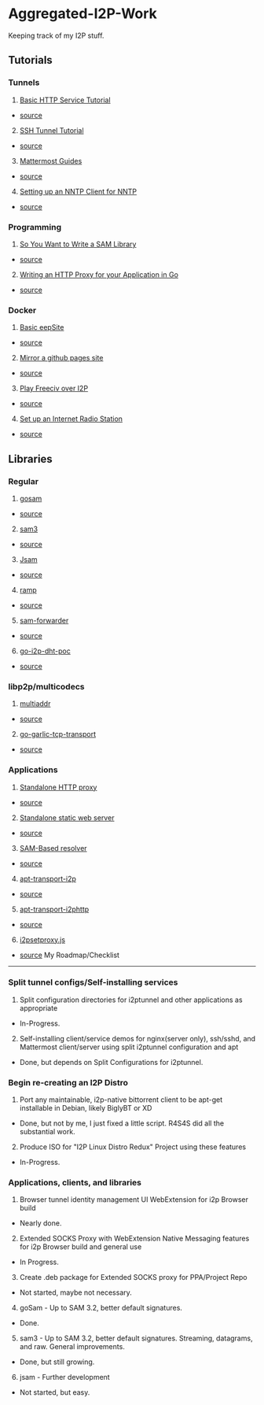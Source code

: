 Aggregated-I2P-Work
===================

Keeping track of my I2P stuff.

Tutorials
---------

### Tunnels

 1. [Basic HTTP Service Tutorial](https://eyedeekay.github.io/basic-tunnel-tutorial)
  * [source](https://github.com/eyedeekay/basic-tunnel-tutorial)
 2. [SSH Tunnel Tutorial](https://eyedeekay.github.io/i2p-ssh-config)
  * [source](https://github.com/eyedeekay/i2p-ssh-config)
 3. [Mattermost Guides](https://eyedeekay.github.io/i2p-mattermost-destkop)
  * [source](https://github.com/eyedeekay/i2p-mattermost-desktop)
 4. [Setting up an NNTP Client for NNTP](https://eyedeekay.github.io/i2p-nntp-client)
  * [source](https://github.com/eyedeekay/i2p-nntp-client)

### Programming

 1. [So You Want to Write a SAM Library](https://eyedeekay.github.io/So-You-Want-To-Write-A-SAM-Library)
  * [source](https://github.com/eyedeekay/So-You-Want-To-Write-A-SAM-Library)
 2. [Writing an HTTP Proxy for your Application in Go](https://eyedeekay.github.io/httptunnel/)
  * [source](https://github.com/eyedeekayhttptunnel)

### Docker

 1. [Basic eepSite](https://j-tt.github.io/r-i2p-wiki/articles/i2p-docker-services/BasicStaticeepSite.html)
  * [source](https://github.com/eyedeekay/basic-eepsite)
 2. [Mirror a github pages site](https://j-tt.github.io/r-i2p-wiki/articles/i2p-docker-services/GithubPagesMirror.html)
  * [source](https://github.com/eyedeekay/github-eepsite)
 3. [Play Freeciv over I2P](https://j-tt.github.io/r-i2p-wiki/articles/i2p-docker-services/FreecivServerClient.html)
  * [source](https://github.com/eyedeekay/freeciv-tunnels)
 4. [Set up an Internet Radio Station](https://j-tt.github.io/r-i2p-wiki/articles/i2p-docker-services/GithubPagesMirror.html)
  * [source](https://github.com/eyedeekay/pirateradio)

Libraries
---------

### Regular

 1. [gosam](https://godoc.org/github.com/eyedeekay/gosam)
  * [source](https://github.com/eyedeekay/gosam)
 2. [sam3](https://godoc.org/github.com/eyedeekay/sam3)
  * [source](https://github.com/eyedeekay/sam3)
 3. [Jsam](https://godoc.org/github.com/eyedeekay/Jsam)
  * [source](https://github.com/eyedeekay/Jsam)
 4. [ramp](https://godoc.org/github.com/eyedeekay/ramp)
  * [source](https://github.com/eyedeekay/ramp)
 5. [sam-forwarder](https://godoc.org/github.com/eyedeekay/sam-forwarder)
  * [source](https://github.com/eyedeekay/sam-forwarder)
 6. [go-i2p-dht-poc](https://godoc.org/github.com/RTradeLtd/tor-dht-poc/go-i2p-dht-poc)
  * [source](https://github.com/RTradeLtd/tor-dht-poc)

### libp2p/multicodecs

 1. [multiaddr](https://godoc.org/github.com/RTradeLtd/multiaddr)
  * [source](https://github.com/RTradeLtd/multiaddr)
 2. [go-garlic-tcp-transport](https://godoc.org/github.com/RTradeLtd/go-garlic-tcp-transport)
  * [source](https://github.com/RTradeLtd/go-garlic-tcp-transport)


### Applications

 1. [Standalone HTTP proxy](https://godoc.org/github.com/eyedeekay/httptunnel)
  * [source](https://github.com/eyedeekay/httptunnel)
 2. [Standalone static web server](https://godoc.org/github.com/eyedeekay/eephttpd)
  * [source](https://github.com/eyedeekay/eephttpd)
 3. [SAM-Based resolver](https://godoc.com/github.com/eyedeekay/geti2p64)
  * [source](https://github.com/eyedeekay/geti2p64)
 4. [apt-transport-i2p](https://godoc.org/github.com/eyedeekay/apt-transport-i2phttp)
  * [source](https://github.com/eyedeekay/apt-transport-i2phttp)
 5. [apt-transport-i2phttp](https://godoc.org/github.com/eyedeekay/apt-transport-i2p)
  * [source](https://github.com/eyedeekay/apt-transport-i2p)
 6. [i2psetproxy.js](https://github.com/eyedeekay/i2psetproxy.js)
  * [source](https://github.com/eyedeekay/i2psetproxy.js)
My Roadmap/Checklist
--------------------

### Split tunnel configs/Self-installing services

 1. Split configuration directories for i2ptunnel and other applications as appropriate
  * In-Progress.
 2. Self-installing client/service demos for nginx(server only), ssh/sshd, and Mattermost client/server using split i2ptunnel configuration and apt
  * Done, but depends on Split Configurations for i2ptunnel.

### Begin re-creating an I2P Distro

 1. Port any maintainable, i2p-native bittorrent client to be apt-get installable in Debian, likely BiglyBT or XD
  * Done, but not by me, I just fixed a little script. R4S4S did all the substantial work.
 2. Produce ISO for "I2P Linux Distro Redux" Project using these features
  * In-Progress.

### Applications, clients, and libraries

 1. Browser tunnel identity management UI WebExtension for i2p Browser build
  * Nearly done.
 2. Extended SOCKS Proxy with WebExtension Native Messaging features for i2p Browser build and general use
  * In Progress.
 3. Create .deb package for Extended SOCKS proxy for PPA/Project Repo
  * Not started, maybe not necessary.
 4. goSam - Up to SAM 3.2, better default signatures.
  * Done.
 5. sam3 - Up to SAM 3.2, better default signatures. Streaming, datagrams, and raw. General improvements.
  * Done, but still growing.
 6. jsam - Further development
  * Not started, but easy.
